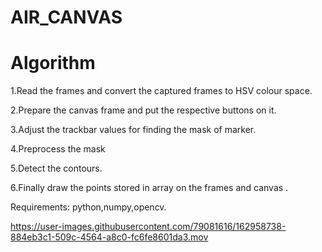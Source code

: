# AIR_CANVAS
# Algorithm
1.Read the frames and convert the captured frames to HSV colour space.

2.Prepare the canvas frame and put the respective buttons on it. 

3.Adjust the trackbar values for finding the mask of marker.

4.Preprocess the mask

5.Detect the contours.

6.Finally draw the points stored in array on the frames and canvas .

Requirements: python,numpy,opencv.


https://user-images.githubusercontent.com/79081616/162958738-884eb3c1-509c-4564-a8c0-fc6fe8601da3.mov

